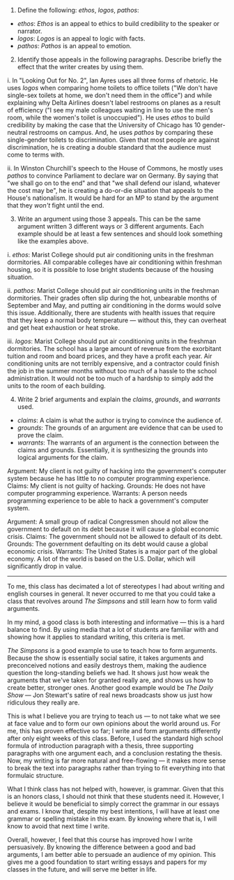 1. Define the following: _ethos_, _logos_, _pathos_:

* _ethos_: _Ethos_ is an appeal to ethics to build credibility to the speaker or narrator.
* _logos_: _Logos_ is an appeal to logic with facts.
* _pathos_: _Pathos_ is an appeal to emotion.

2. Identify those appeals in the following paragraphs. Describe briefly the effect that the writer creates by using them.

i. In "Looking Out for No. 2", Ian Ayres uses all three forms of rhetoric. He uses _logos_ when comparing home toilets to office toilets ("We don't have single-sex toilets at home, we don't need them in the office") and while explaining why Delta Airlines doesn't label restrooms on planes as a result of efficiency ("I see my male colleagues waiting in line to use the men's room, while the women's toilet is unoccupied"). He uses _ethos_ to build credibility by making the case that the University of Chicago has 10 gender-neutral restrooms on campus. And, he uses _pathos_ by comparing these single-gender toilets to discrimination. Given that most people are against discrimination, he is creating a double standard that the audience must come to terms with. 

ii. In Winston Churchill's speech to the House of Commons, he mostly uses _pathos_ to convince Parliament to declare war on Germany. By saying that "we shall go on to the end" and that "we shall defend our island, whatever the cost may be", he is creating a do-or-die situation that appeals to the House's nationalism. It would be hard for an MP to stand by the argument that they _won't_ fight until the end.

3. Write an argument using those 3 appeals. This can be the same argument written 3 different ways or 3 different arguments. Each example should be at least a few sentences and should look something like the examples above.

i. _ethos_: Marist College should put air conditioning units in the freshman dormitories. All comparable colleges have air conditioning within freshman housing, so it is possible to lose bright students because of the housing situation.

ii. _pathos_: Marist College should put air conditioning units in the freshman dormitories. Their grades often slip during the hot, unbearable months of September and May, and putting air conditioning in the dorms would solve this issue. Additionally, there are students with health issues that require that they keep a normal body temperature — without this, they can overheat and get heat exhaustion or heat stroke.

iii. _logos_: Marist College should put air conditioning units in the freshman dormitories. The school has a large amount of revenue from the exorbitant tuition and room and board prices, and they have a profit each year. Air conditioning units are not terribly expensive, and a contractor could finish the job in the summer months without too much of a hassle to the school administration. It would not be too much of a hardship to simply add the units to the room of each building.

4. Write 2 brief arguments and explain the _claims_, _grounds_, and _warrants_ used.

* _claims_: A claim is what the author is trying to convince the audience of.
* _grounds_: The grounds of an argument are evidence that can be used to prove the claim.
* _warrants_: The warrants of an argument is the connection between the claims and grounds. Essentially, it is synthesizing the grounds into logical arguments for the claim.

Argument: My client is not guilty of hacking into the government's computer system because he has little to no computer programming experience.
Claims: My client is not guilty of hacking.
Grounds: He does not have computer programming experience.
Warrants: A person needs programming experience to be able to hack a government's computer system.

Argument: A small group of radical Congressmen should not allow the government to default on its debt because it will cause a global economic crisis.
Claims: The government should not be allowed to default of its debt.
Grounds: The government defaulting on its debt would cause a global economic crisis.
Warrants: The United States is a major part of the global economy. A lot of the world is based on the U.S. Dollar, which will significantly drop in value.

---

To me, this class has decimated a lot of stereotypes I had about writing and english courses in general. It never occurred to me that you could take a class that revolves around _The Simpsons_ and still learn how to form valid arguments.

In my mind, a good class is both interesting and informative — this is a hard balance to find. By using media that a lot of students are familiar with and showing how it applies to standard writing, this criteria is met.

_The Simpsons_ is a good example to use to teach how to form arguments. Because the show is essentially social satire, it takes arguments and preconceived notions and easily destroys them, making the audience question the long-standing beliefs we had. It shows just how weak the arguments that we've taken for granted really are, and shows us how to create better, stronger ones. Another good example would be _The Daily Show_ — Jon Stewart's satire of real news broadcasts show us just how ridiculous they really are.

This is what I believe you are trying to teach us — to not take what we see at face value and to form our own opinions about the world around us. For me, this has proven effective so far; I write and form arguments differently after only eight weeks of this class. Before, I used the standard high school formula of introduction paragraph with a thesis, three supporting paragraphs with one argument each, and a conclusion restating the thesis. Now, my writing is far more natural and free-flowing — it makes more sense to break the text into paragraphs rather than trying to fit everything into that formulaic structure.

What I think class has not helped with, however, is grammar. Given that this is an honors class, I should not think that these students need it. However, I believe it would be beneficial to simply correct the grammar in our essays and exams. I know that, despite my best intentions, I will have at least one grammar or spelling mistake in this exam. By knowing where that is, I will know to avoid that next time I write.

Overall, however, I feel that this course has improved how I write persuasively. By knowing the difference between a good and bad arguments, I am better able to persuade an audience of my opinion. This gives me a good foundation to start writing essays and papers for my classes in the future, and will serve me better in life.